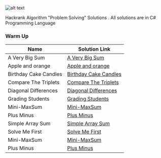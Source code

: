 ![alt text](https://encrypted-tbn0.gstatic.com/images?q=tbn:ANd9GcSVnTQ7nUsmALhFZEscj0PY9uMpC6lZ84SwNJLrjYmEtvPG32b7B03R-xEuILwmtxDOia8&usqp=CAU)




Hackrank Algorithm "Problem Solving"  Solutions . All solutions are in C# Programming Language

### Warm Up

|      Name     | Solution Link |
| ------------- | ------------- |
| A Very Big Sum  | [A Very Big Sum](https://github.com/siddharthadas1991/hackerrank_problemsolving_solutions/blob/main/WarmUp/AVeryBigSum.cs) |
| Apple and orange   | [Apple and orange](https://github.com/siddharthadas1991/hackerrank_problemsolving_solutions/blob/main/WarmUp/Apple%20and%20orange.cs)  |
| Birthday Cake Candles     | [Birthday Cake Candles](https://github.com/siddharthadas1991/hackerrank_problemsolving_solutions/blob/main/WarmUp/Birthday-Cake-Candles.cs)  |
| Compare The Triplets    | [Compare The Triplets](https://github.com/siddharthadas1991/hackerrank_problemsolving_solutions/blob/main/WarmUp/CompareTheTriplets.cs)  |
| Diagonal Differences  | [Diagonal Differences](https://github.com/siddharthadas1991/hackerrank_problemsolving_solutions/blob/main/WarmUp/DiagonalDifferences.cs) |
| Grading Students   | [Grading Students](https://github.com/siddharthadas1991/hackerrank_problemsolving_solutions/blob/main/WarmUp/Grading-Students.cs)  |
| Mini-MaxSum     | [Mini-MaxSum](https://github.com/siddharthadas1991/hackerrank_problemsolving_solutions/blob/main/WarmUp/Mini-MaxSum.cs)  |
| Plus Minus    | [Plus Minus](https://github.com/siddharthadas1991/hackerrank_problemsolving_solutions/blob/main/WarmUp/PlusMinus.cs)  |
| Simple Array Sum  | [Simple Array Sum](https://github.com/siddharthadas1991/hackerrank_problemsolving_solutions/blob/main/WarmUp/SimpleArraySum.cs) |
| Solve Me First   | [Solve Me First](https://github.com/siddharthadas1991/hackerrank_problemsolving_solutions/blob/main/WarmUp/SolveMeFirst.cs)  |
| Mini-MaxSum     | [Mini-MaxSum](https://github.com/siddharthadas1991/hackerrank_problemsolving_solutions/blob/main/WarmUp/Mini-MaxSum.cs)  |
| Plus Minus    | [Plus Minus](https://github.com/siddharthadas1991/hackerrank_problemsolving_solutions/blob/main/WarmUp/PlusMinus.cs)  |
